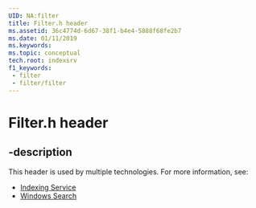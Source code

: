 ```yaml
---
UID: NA:filter
title: Filter.h header
ms.assetid: 36c4774d-6d67-38f1-b4e4-5888f68fe2b7
ms.date: 01/11/2019
ms.keywords: 
ms.topic: conceptual
tech.root: indexsrv
f1_keywords:
 - filter
 - filter/filter
---
```


# Filter.h header


## -description

This header is used by multiple technologies. For more information, see:

- [Indexing Service](../_indexsrv/index.md)
- [Windows Search](../_search/index.md)


